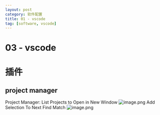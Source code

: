 ```yaml
---
layout: post
category: 软件配置
title: 01 - vscode
tag: [software, vscode]
---
```

# 03 - vscode

# 插件

## project manager

Project Manager: List Projects to Open in New Window
![image.png](https://tianbin.cc/img/mbp/software/03-vscode-01-project-manager.jpg)
Add Selection To Next Find Match
![image.png](https://tianbin.cc/img/mbp/software/03-vscode-02.jpg)